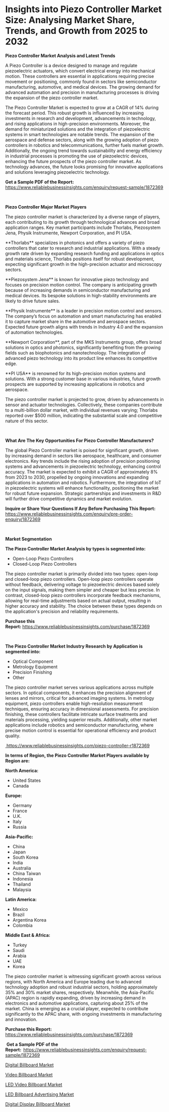 <p><h1>Insights into Piezo Controller Market Size: Analysing Market Share, Trends, and Growth from 2025 to 2032</h1></p><p><strong>Piezo Controller Market Analysis and Latest Trends</strong></p>
<p><p>A Piezo Controller is a device designed to manage and regulate piezoelectric actuators, which convert electrical energy into mechanical motion. These controllers are essential in applications requiring precise movement or positioning, commonly found in sectors like semiconductor manufacturing, automotive, and medical devices. The growing demand for advanced automation and precision in manufacturing processes is driving the expansion of the piezo controller market.</p><p>The Piezo Controller Market is expected to grow at a CAGR of 14% during the forecast period. This robust growth is influenced by increasing investments in research and development, advancements in technology, and rising applications in high-precision environments. Moreover, the demand for miniaturized solutions and the integration of piezoelectric systems in smart technologies are notable trends. The expansion of the aerospace and defense sectors, along with the growing adoption of piezo controllers in robotics and telecommunications, further fuels market growth. Additionally, the ongoing trend towards sustainability and energy efficiency in industrial processes is promoting the use of piezoelectric devices, enhancing the future prospects of the piezo controller market. As technology advances, the future looks promising for innovative applications and solutions leveraging piezoelectric technology.</p></p>
<p><strong>Get a Sample PDF of the Report:&nbsp;</strong> <a href="https://www.reliablebusinessinsights.com/enquiry/request-sample/1872369?utm_campaign=1106&utm_medium=2&utm_source=Github&utm_content=ia&utm_term=12022025&utm_id=piezo-controller">https://www.reliablebusinessinsights.com/enquiry/request-sample/1872369</a></p>
<p>&nbsp;</p>
<p><strong>Piezo Controller Major Market Players</strong></p>
<p><p>The piezo controller market is characterized by a diverse range of players, each contributing to its growth through technological advances and broad application ranges. Key market participants include Thorlabs, Piezosystem Jena, Physik Instrumente, Newport Corporation, and PI USA.</p><p>**Thorlabs** specializes in photonics and offers a variety of piezo controllers that cater to research and industrial applications. With a steady growth rate driven by expanding research funding and applications in optics and materials science, Thorlabs positions itself for robust development, expecting significant growth in the high-precision actuator and microscopy sectors.</p><p>**Piezosystem Jena** is known for innovative piezo technology and focuses on precision motion control. The company is anticipating growth because of increasing demands in semiconductor manufacturing and medical devices. Its bespoke solutions in high-stability environments are likely to drive future sales.</p><p>**Physik Instrumente** is a leader in precision motion control and sensors. The company’s focus on automation and smart manufacturing has enabled it to capture market share in the automotive and aerospace sectors. Expected future growth aligns with trends in Industry 4.0 and the expansion of automation technologies.</p><p>**Newport Corporation**, part of the MKS Instruments group, offers broad solutions in optics and photonics, significantly benefiting from the growing fields such as biophotonics and nanotechnology. The integration of advanced piezo technology into its product line enhances its competitive edge.</p><p>**PI USA** is renowned for its high-precision motion systems and solutions. With a strong customer base in various industries, future growth prospects are supported by increasing applications in robotics and aerospace.</p><p>The piezo controller market is projected to grow, driven by advancements in sensor and actuator technologies. Collectively, these companies contribute to a multi-billion dollar market, with individual revenues varying; Thorlabs reported over $500 million, indicating the substantial scale and competitive nature of this sector.</p></p>
<p>&nbsp;</p>
<p><strong>What Are The Key Opportunities For Piezo Controller Manufacturers?</strong></p>
<p><p>The global Piezo Controller market is poised for significant growth, driven by increasing demand in sectors like aerospace, healthcare, and consumer electronics. Key trends include the rising adoption of precision positioning systems and advancements in piezoelectric technology, enhancing control accuracy. The market is expected to exhibit a CAGR of approximately 8% from 2023 to 2030, propelled by ongoing innovations and expanding applications in automation and robotics. Furthermore, the integration of IoT in piezoelectric systems will enhance functionality, positioning the market for robust future expansion. Strategic partnerships and investments in R&D will further drive competitive dynamics and market evolution.</p></p>
<p><strong>Inquire or Share Your Questions If Any Before Purchasing This Report:</strong> <a href="https://www.reliablebusinessinsights.com/enquiry/pre-order-enquiry/1872369?utm_campaign=1106&utm_medium=2&utm_source=Github&utm_content=ia&utm_term=12022025&utm_id=piezo-controller">https://www.reliablebusinessinsights.com/enquiry/pre-order-enquiry/1872369</a></p>
<p>&nbsp;</p>
<p><strong>Market Segmentation</strong></p>
<p><strong>The Piezo Controller Market Analysis by types is segmented into:</strong></p>
<p><ul><li>Open-Loop Piezo Controllers</li><li>Closed-Loop Piezo Controllers</li></ul></p>
<p><p>The piezo controller market is primarily divided into two types: open-loop and closed-loop piezo controllers. Open-loop piezo controllers operate without feedback, delivering voltage to piezoelectric devices based solely on the input signals, making them simpler and cheaper but less precise. In contrast, closed-loop piezo controllers incorporate feedback mechanisms, allowing for real-time adjustments based on actual output, resulting in higher accuracy and stability. The choice between these types depends on the application's precision and reliability requirements.</p></p>
<p><strong>Purchase this Report:&nbsp;</strong><a href="https://www.reliablebusinessinsights.com/purchase/1872369?utm_campaign=1106&utm_medium=2&utm_source=Github&utm_content=ia&utm_term=12022025&utm_id=piezo-controller">https://www.reliablebusinessinsights.com/purchase/1872369</a></p>
<p>&nbsp;</p>
<p><strong>The Piezo Controller Market Industry Research by Application is segmented into:</strong></p>
<p><ul><li>Optical Component</li><li>Metrology Equipment</li><li>Precision Finishing</li><li>Other</li></ul></p>
<p><p>The piezo controller market serves various applications across multiple sectors. In optical components, it enhances the precision alignment of lenses and mirrors, critical for advanced imaging systems. In metrology equipment, piezo controllers enable high-resolution measurement techniques, ensuring accuracy in dimensional assessments. For precision finishing, these controllers facilitate intricate surface treatments and materials processing, yielding superior results. Additionally, other market applications include robotics and semiconductor manufacturing, where precise motion control is essential for operational efficiency and product quality.</p></p>
<p><a href="https://www.reliablebusinessinsights.com/piezo-controller-r1872369?utm_campaign=1106&utm_medium=2&utm_source=Github&utm_content=ia&utm_term=12022025&utm_id=piezo-controller">&nbsp;https://www.reliablebusinessinsights.com/piezo-controller-r1872369</a></p>
<p><strong>In terms of Region, the Piezo Controller Market Players available by Region are:</strong></p>
<p>
    <p> <strong> North America: </strong>
        <ul>
            <li>United States</li>
            <li>Canada</li>
        </ul>
        </p> 
    <p> <strong> Europe: </strong>
        <ul>
            <li>Germany</li>
            <li>France</li>
            <li>U.K.</li>
            <li>Italy</li>
            <li>Russia</li>
        </ul>
        </p> 
    <p> <strong> Asia-Pacific: </strong>
        <ul>
            <li>China</li>
            <li>Japan</li>
            <li>South Korea</li>
            <li>India</li>
            <li>Australia</li>
            <li>China Taiwan</li>
            <li>Indonesia</li>
            <li>Thailand</li>
            <li>Malaysia</li>
        </ul>
        </p> 
    <p> <strong> Latin America: </strong>
        <ul>
            <li>Mexico</li>
            <li>Brazil</li>
            <li>Argentina Korea</li>
            <li>Colombia</li>
        </ul>
        </p> 
    <p> <strong> Middle East & Africa: </strong>
        <ul>
            <li>Turkey</li>
            <li>Saudi</li>
            <li>Arabia</li>
            <li>UAE</li>
            <li>Korea</li>
        </ul>
    </p>
    </p>
<p><p>The piezo controller market is witnessing significant growth across various regions, with North America and Europe leading due to advanced technology adoption and robust industrial sectors, holding approximately 35% and 30% market shares, respectively. Meanwhile, the Asia-Pacific (APAC) region is rapidly expanding, driven by increasing demand in electronics and automotive applications, capturing about 25% of the market. China is emerging as a crucial player, expected to contribute significantly to the APAC share, with ongoing investments in manufacturing and innovation.</p></p>
<p><strong>Purchase this Report: </strong><a href="https://www.reliablebusinessinsights.com/purchase/1872369?utm_campaign=1106&utm_medium=2&utm_source=Github&utm_content=ia&utm_term=12022025&utm_id=piezo-controller">https://www.reliablebusinessinsights.com/purchase/1872369</a></p>
<p>&nbsp;<strong>Get a Sample PDF of the Report:&nbsp;&nbsp;</strong><a href="https://www.reliablebusinessinsights.com/enquiry/request-sample/1872369?utm_campaign=1106&utm_medium=2&utm_source=Github&utm_content=ia&utm_term=12022025&utm_id=piezo-controller">https://www.reliablebusinessinsights.com/enquiry/request-sample/1872369</a></p>
<p><strong></strong></p>
<p><p><a href="https://github.com/aqharimbugua3/Market-Research-Report-List-1/blob/main/digital-billboard-market.md?utm_campaign=1106&utm_medium=2&utm_source=Github&utm_content=ia&utm_term=12022025&utm_id=piezo-controller">Digital Billboard Market</a></p><p><a href="https://github.com/doljanzwald/Market-Research-Report-List-1/blob/main/video-billboard-market.md?utm_campaign=1106&utm_medium=2&utm_source=Github&utm_content=ia&utm_term=12022025&utm_id=piezo-controller">Video Billboard Market</a></p><p><a href="https://github.com/vengatsabibu/Market-Research-Report-List-1/blob/main/led-video-billboard-market.md?utm_campaign=1106&utm_medium=2&utm_source=Github&utm_content=ia&utm_term=12022025&utm_id=piezo-controller">LED Video Billboard Market</a></p><p><a href="https://github.com/sefathlehki/Market-Research-Report-List-1/blob/main/led-billboard-advertising-market.md?utm_campaign=1106&utm_medium=2&utm_source=Github&utm_content=ia&utm_term=12022025&utm_id=piezo-controller">LED Billboard Advertising Market</a></p><p><a href="https://github.com/rianttegang/Market-Research-Report-List-1/blob/main/digital-display-billboard-market.md?utm_campaign=1106&utm_medium=2&utm_source=Github&utm_content=ia&utm_term=12022025&utm_id=piezo-controller">Digital Display Billboard Market</a></p></p>